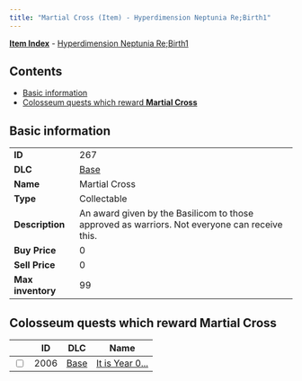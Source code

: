 ```yaml
---
title: "Martial Cross (Item) - Hyperdimension Neptunia Re;Birth1"
---
```


[**Item Index**](/neptunia/rb1/item/index.html) - [Hyperdimension Neptunia Re;Birth1](/neptunia/rb1)

## Contents

- [Basic information](#basic-information)
- [Colosseum quests which reward **Martial Cross**](#colosseum-quests-which-reward-martial-cross)

## Basic information

|   |   |
| -- | -- |
| **ID** | 267 |
| **DLC** | [Base](/neptunia/rb1/dlc/1-base.html) |
| **Name** | Martial Cross |
| **Type** | Collectable |
| **Description** | An award given by the Basilicom to those approved as warriors. Not everyone can receive this. |
| **Buy Price** | 0 |
| **Sell Price** | 0 |
| **Max inventory** | 99 |


## Colosseum quests which reward **Martial Cross**

|    | ID | DLC | Name |
| -- | -- | --- | ---- |
| <input type="checkbox" id="rb1-colosseum-1-2006" class="trackbox" /> | 2006 | [Base](/neptunia/rb1/dlc/1-base.html) | [It is Year 0...](/neptunia/rb1/colosseum/1-2006-it-is-year-0.html) |
